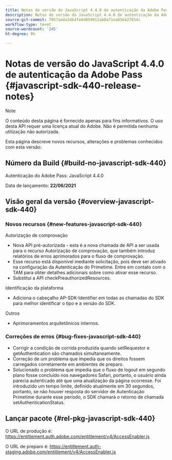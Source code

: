 ```yaml
---
title: Notas de versão do JavaScript 4.4.0 de autenticação da Adobe Pass
description: Notas de versão do JavaScript 4.4.0 de autenticação da Adobe Pass
source-git-commit: 7057aeda34b4fe0d059912ab0a71ea856427654c
workflow-type: tm+mt
source-wordcount: '245'
ht-degree: 0%

---
```


# Notas de versão do JavaScript 4.4.0 de autenticação da Adobe Pass {#javascript-sdk-440-release-notes}

>[!NOTE]
>
>O conteúdo desta página é fornecido apenas para fins informativos. O uso desta API requer uma licença atual do Adobe. Não é permitida nenhuma utilização não autorizada.

Esta página descreve novos recursos, alterações e problemas conhecidos com esta versão:

## Número da Build {#build-no-javascript-sdk-440}

Autenticação do Adobe Pass: JavaScript 4.4.0

Data de lançamento: **22/06/2021**


## Visão geral da versão {#overview-javascript-sdk-440}

### Novos recursos {#new-features-javascript-sdk-440}

Autorização de comprovação

* Nova API pré-autorizada - esta é a nova chamada de API a ser usada para o recurso Autorização de comprovação, que também introduz relatórios de erros aprimorados para o fluxo de comprovação.
* Esse recurso está disponível mediante solicitação, pois deve ser ativado na configuração da Autenticação do Primetime. Entre em contato com o TAM para obter detalhes adicionais sobre como ativar esse recurso.
* Substitui a API checkPreauthorizedResources.

Identificação da plataforma

* Adiciona o cabeçalho AP-SDK-Identifier em todas as chamadas do SDK para melhor identificar o tipo e a versão do SDK.

Outros

* Aprimoramentos arquitetônicos internos.


### Correções de erros {#bug-fixes-javascript-sdk-440}

* Corrigir a condição de corrida produzida quando setRequestor e getAuthentication são chamados simultaneamente.
* Correção de um problema que impedia que os direitos fossem carregados corretamente em ambientes de preparo.
* Solucionado o problema que impedia que o fluxo de logout em segundo plano fosse concluído nos navegadores Safari, portanto, o usuário ainda parecia autenticado até que uma atualização da página ocorresse. Foi introduzido um tempo limite, definido atualmente em 30 segundos, portanto, se não houver resposta do servidor de Autenticação Primetime durante esse período, o SDK chamará o retorno de chamada setAuthenticationStatus.

## Lançar pacote {#rel-pkg-javascript-sdk-440}

O URL de produção é: https://entitlement.auth.adobe.com/entitlement/v4/AccessEnabler.js

O URL de preparo é: https://entitlement.auth-staging.adobe.com/entitlement/v4/AccessEnabler.js
